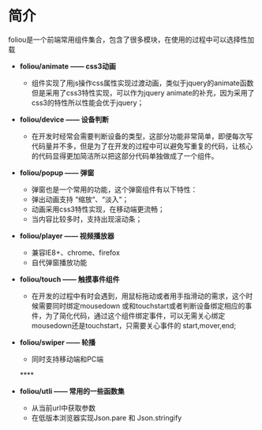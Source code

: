 # 简介

foliou是一个前端常用组件集合，包含了很多模块，在使用的过程中可以选择性加载 

* **foliou/animate —— css3动画**

  * 组件实现了用js操作css属性实现过渡动画，类似于jquery的animate函数但是采用了css3特性实现，可以作为jquery animate的补充，因为采用了css3的特性所以性能会优于jquery；

* **foliou/device —— 设备判断**

  * 在开发时经常会需要判断设备的类型，这部分功能非常简单，即便每次写代码量并不多，但是为了在开发的过程中可以避免写重复的代码，让核心的代码显得更加简洁所以把这部分代码单独做成了一个组件。

* **foliou/popup —— 弹窗**

  * 弹窗也是一个常用的功能，这个弹窗组件有以下特性：
  * 弹出动画支持 “缩放“、“淡入“；
  * 动画采用css3特性实现，在移动端更流畅；
  * 当内容比较多时，支持出现滚动条；

* **foliou/player —— 视频播放器**

  * 兼容IE8+、chrome、firefox
  * 自代弹窗播放功能

* **foliou/touch —— 触摸事件组件**

  * 在开发的过程中有时会遇到，用鼠标拖动或者用手指滑动的需求，这个时候需要同时绑定mousedown 或和touchstart或者判断设备绑定相应的事件，为了简化代码，通过这个组件绑定事件，可以无需关心绑定mousedown还是touchstart，只需要关心事件的 start,mover,end;

* **foliou/swiper —— 轮播**

  * 同时支持移动端和PC端

  \*\*\*\*

* **foliou/utli —— 常用的一些函数集**
  * 从当前url中获取参数
  * 在低版本浏览器实现Json.pare 和 Json.stringify

## 

